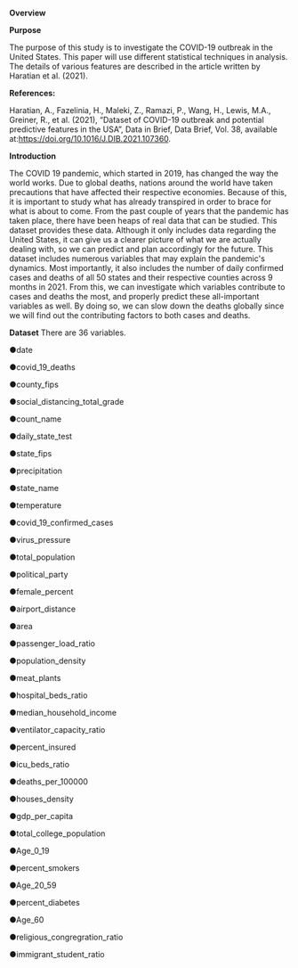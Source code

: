 **Overview**

**Purpose**

The purpose of this study is to investigate the COVID-19 outbreak in the United States. This paper will use different statistical techniques in analysis. The details of various features are described in the article written by Haratian et al. (2021).

**References:**

Haratian, A., Fazelinia, H., Maleki, Z., Ramazi, P., Wang, H., Lewis, M.A., Greiner, R., et al. (2021), “Dataset of COVID-19 outbreak and potential predictive features in the USA”, Data in Brief, Data Brief, Vol. 38, available at:https://doi.org/10.1016/J.DIB.2021.107360.

**Introduction**

The COVID 19 pandemic, which started in 2019, has changed the way the world works. Due to global deaths, nations around the world have taken precautions that have affected their respective economies. Because of this, it is important to study what has already transpired in order to brace for what is about to come. From the past couple of years that the pandemic has taken place, there have been heaps of real data that can be studied. This dataset provides these data. Although it only includes data regarding the United States, it can give us a clearer picture of what we are actually dealing with, so we can predict and plan accordingly for the future.
This dataset includes numerous variables that may explain the pandemic's dynamics. Most importantly, it also includes the number of daily confirmed cases and deaths of all 50 states and their respective counties across 9 months in 2021. From this, we can investigate which variables contribute to cases and deaths the most, and properly predict these all-important variables as well. By doing so, we can slow down the deaths globally since we will find out the contributing factors to both cases and deaths.

**Dataset**
There are 36 variables.

●date

●covid_19_deaths

●county_fips

●social_distancing_total_grade

●count_name

●daily_state_test

●state_fips

●precipitation

●state_name

●temperature

●covid_19_confirmed_cases

●virus_pressure

●total_population

●political_party

●female_percent

●airport_distance

●area

●passenger_load_ratio

●population_density

●meat_plants

●hospital_beds_ratio

●median_household_income

●ventilator_capacity_ratio

●percent_insured

●icu_beds_ratio

●deaths_per_100000

●houses_density

●gdp_per_capita

●total_college_population

●Age_0_19

●percent_smokers

●Age_20_59

●percent_diabetes

●Age_60

●religious_congregration_ratio

●immigrant_student_ratio
